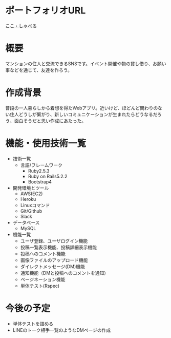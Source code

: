 # ポートフォリオURL
[ここ・しゃべる](https://apart123.herokuapp.com/)
# 概要
マンションの住人と交流できるSNSです。イベント開催や物の貸し借り、お願い事などを通じて、友達を作ろう。
# 作成背景
普段の一人暮らしから着想を得たWebアプリ。近いけど、ほどんど関わりのない住人どうしが繋がり、新しいコミュニケーションが生まれたらどうなるだろう、面白そうだと思い作成にあたった。
# 機能・使用技術一覧
 - 技術一覧
    - 言語/フレームワーク
      - Ruby2.5.3
      - Ruby on Rails5.2.2
      - Bootstrap4
 - 開発環境とツール
   - AWS(EC2)
   - Heroku
   - Linuxコマンド
   - Git/Github
   - Slack
- データベース
  - MySQL
- 機能一覧
  - ユーザ登録、ユーザログイン機能
  - 投稿一覧表示機能、投稿詳細表示機能
  - 投稿へのコメント機能
  - 画像ファイルのアップロード機能
  - ダイレクトメッセージ(DM)機能
  - 通知機能（DMと投稿へのコメントを通知）
  - ページネーション機能
  - 単体テスト(Rspec)
# 今後の予定
  - 単体テストを詰める
  - LINEのトーク相手一覧のようなDMページの作成
